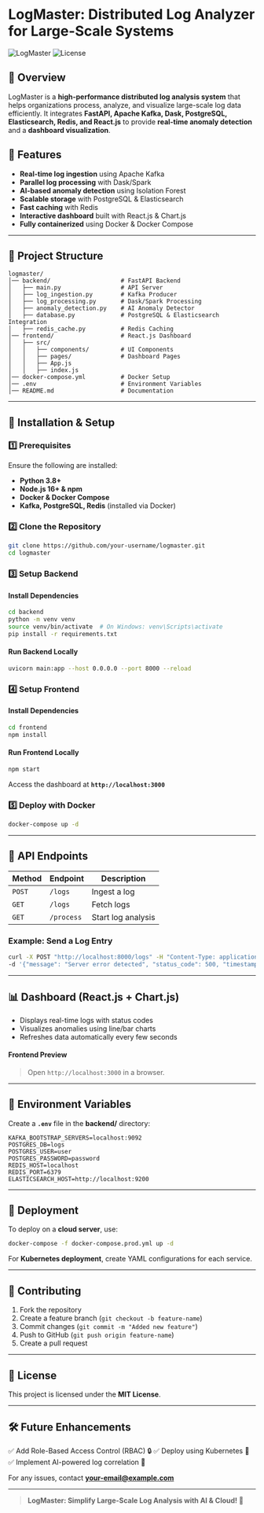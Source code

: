 # **LogMaster: Distributed Log Analyzer for Large-Scale Systems**

![LogMaster](https://img.shields.io/badge/Status-Active-green.svg) ![License](https://img.shields.io/badge/License-MIT-blue.svg)

## **🚀 Overview**
LogMaster is a **high-performance distributed log analysis system** that helps organizations process, analyze, and visualize large-scale log data efficiently. It integrates **FastAPI, Apache Kafka, Dask, PostgreSQL, Elasticsearch, Redis, and React.js** to provide **real-time anomaly detection** and a **dashboard visualization**.

## **🔹 Features**
- **Real-time log ingestion** using Apache Kafka
- **Parallel log processing** with Dask/Spark
- **AI-based anomaly detection** using Isolation Forest
- **Scalable storage** with PostgreSQL & Elasticsearch
- **Fast caching** with Redis
- **Interactive dashboard** built with React.js & Chart.js
- **Fully containerized** using Docker & Docker Compose

---

## **📂 Project Structure**
```plaintext
logmaster/
│── backend/                    # FastAPI Backend
│   ├── main.py                 # API Server
│   ├── log_ingestion.py        # Kafka Producer
│   ├── log_processing.py       # Dask/Spark Processing
│   ├── anomaly_detection.py    # AI Anomaly Detector
│   ├── database.py             # PostgreSQL & Elasticsearch Integration
│   ├── redis_cache.py          # Redis Caching
│── frontend/                   # React.js Dashboard
│   ├── src/
│   │   ├── components/         # UI Components
│   │   ├── pages/              # Dashboard Pages
│   │   ├── App.js
│   │   ├── index.js
│── docker-compose.yml          # Docker Setup
│── .env                        # Environment Variables
│── README.md                   # Documentation
```

---

## **🔧 Installation & Setup**
### **1️⃣ Prerequisites**
Ensure the following are installed:
- **Python 3.8+**
- **Node.js 16+ & npm**
- **Docker & Docker Compose**
- **Kafka, PostgreSQL, Redis** (installed via Docker)

### **2️⃣ Clone the Repository**
```sh
git clone https://github.com/your-username/logmaster.git
cd logmaster
```

### **3️⃣ Setup Backend**
#### **Install Dependencies**
```sh
cd backend
python -m venv venv
source venv/bin/activate  # On Windows: venv\Scripts\activate
pip install -r requirements.txt
```

#### **Run Backend Locally**
```sh
uvicorn main:app --host 0.0.0.0 --port 8000 --reload
```

### **4️⃣ Setup Frontend**
#### **Install Dependencies**
```sh
cd frontend
npm install
```

#### **Run Frontend Locally**
```sh
npm start
```
Access the dashboard at **`http://localhost:3000`**

### **5️⃣ Deploy with Docker**
```sh
docker-compose up -d
```

---

## **📡 API Endpoints**
| Method | Endpoint          | Description |
|--------|------------------|-------------|
| `POST` | `/logs`          | Ingest a log |
| `GET`  | `/logs`          | Fetch logs |
| `GET`  | `/process`       | Start log analysis |

### **Example: Send a Log Entry**
```sh
curl -X POST "http://localhost:8000/logs" -H "Content-Type: application/json" \
-d '{"message": "Server error detected", "status_code": 500, "timestamp": 1712000000}'
```

---

## **📊 Dashboard (React.js + Chart.js)**
- Displays real-time logs with status codes
- Visualizes anomalies using line/bar charts
- Refreshes data automatically every few seconds

#### **Frontend Preview**
> Open `http://localhost:3000` in a browser.

---

## **📜 Environment Variables**
Create a **`.env`** file in the **backend/** directory:
```plaintext
KAFKA_BOOTSTRAP_SERVERS=localhost:9092
POSTGRES_DB=logs
POSTGRES_USER=user
POSTGRES_PASSWORD=password
REDIS_HOST=localhost
REDIS_PORT=6379
ELASTICSEARCH_HOST=http://localhost:9200
```

---

## **🚀 Deployment**
To deploy on a **cloud server**, use:
```sh
docker-compose -f docker-compose.prod.yml up -d
```

For **Kubernetes deployment**, create YAML configurations for each service.

---

## **📌 Contributing**
1. Fork the repository
2. Create a feature branch (`git checkout -b feature-name`)
3. Commit changes (`git commit -m "Added new feature"`)
4. Push to GitHub (`git push origin feature-name`)
5. Create a pull request

---

## **📜 License**
This project is licensed under the **MIT License**.

---

## **🛠️ Future Enhancements**
✅ Add Role-Based Access Control (RBAC) 🔒
✅ Deploy using Kubernetes 🚀
✅ Implement AI-powered log correlation 🤖

For any issues, contact **your-email@example.com**

---

> **LogMaster: Simplify Large-Scale Log Analysis with AI & Cloud! 🚀**

